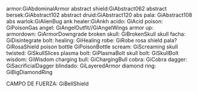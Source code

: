 armor:GiAbdominalArmor
abstract shield:GiAbstract062
abstract bersek:GiAbstract102
abstract druid:GiAbstract120
abs pala: GiAbstract108
abs warlok:GiAlienBug
ank healer:GiAnkh
acido: GiAcid
poison: GiPoisonGas
angel: GiAngelOutfit//GiAngelWings
armor up:  
armordown: GiArmorDowngrade
broken skull: GiBrokenSkull
skull facha: GiDisintegrate
bolt:
healing: GiHealing
robe: GiRobe
rosa shield pala? GiRosaShield
poison bottle GiPoisonBottle
scream: GiScreaming
skull twisted: GiSkullSlices
plasma bolt: GiPlasmaBolt
skull bolt: GiSkullBolt
wisdom: GiWisdom
charging bull: GiChargingBull
cobra: GiCobra
dagger: GiSacrificialDagger
blindado: GiLayeredArmor
diamond ring: GiBigDiamondRing

CAMPO DE FUERZA: GiBellShield
